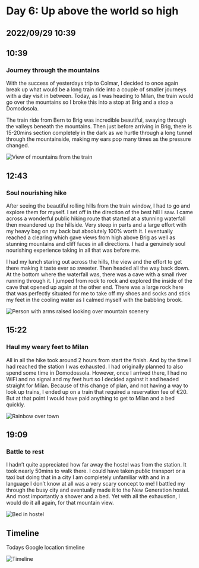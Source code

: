 # Day 6: Up above the world so high
## 2022/09/29 10:39

## 10:39
### Journey through the mountains

With the success of yesterdays trip to Colmar, I decided to once again break up what would be a long train ride into a couple of smaller journeys with a day visit in between. Today, as I was heading to Milan, the train would go over the mountains so I broke this into a stop at Brig and a stop a Domodosola.  

The train ride from Bern to Brig was incredible beautiful, swaying through the valleys beneath the mountains. Then just before arriving in Brig, there is 15-20mins section completely in the dark as we hurtle through a long tunnel through the mountainside, making my ears pop many times as the pressure changed. 

![View of mountains from the train](https://raw.githubusercontent.com/benknight135/thirty-knights/main/api/data/posts/day6/train-view.jpeg)

## 12:43
### Soul nourishing hike

After seeing the beautiful rolling hills from the train window, I had to go and explore them for myself. I set off in the direction of the best hill I saw. I came across a wonderful public hiking route that started at a stunning waterfall then meandered up the hillside. Very steep in parts and a large effort with my heavy bag on my back but absolutely 100% worth it. I eventually reached a clearing which gave views from high above Brig as well as stunning mountains and cliff faces in all directions. I had a genuinely soul nourishing experience taking in all that was before me. 

I had my lunch staring out across the hills, the view and the effort to get there making it taste ever so sweeter. Then headed all the way back down. At the bottom where the waterfall was, there was a cave with a small river running through it. I jumped from rock to rock and explored the inside of the cave that opened up again at the other end. There was a large rock here that was perfectly situated for me to take off my shoes and socks and stick my feet in the cooling water as I calmed myself with the babbling brook.

![Person with arms raised looking over mountain scenery](https://raw.githubusercontent.com/benknight135/thirty-knights/main/api/data/posts/day6/mountain-cheer.jpeg)

## 15:22
### Haul my weary feet to Milan

All in all the hike took around 2 hours from start the finish. And by the time I had reached the station I was exhausted. I had originally planned to also spend some time in Domodossola. However, once I arrived there, I had no WiFi and no signal and my feet hurt so I decided against it and headed straight for Milan. Because of this change of plan, and not having a way to look up trains, I ended up on a train that required a reservation fee of €20. But at that point I would have paid anything to get to Milan and a bed quickly.

![Rainbow over town](https://raw.githubusercontent.com/benknight135/thirty-knights/main/api/data/posts/day6/rainbow.jpeg)

## 19:09
### Battle to rest

I hadn’t quite appreciated how far away the hostel was from the station. It took nearly 50mins to walk there. I could have taken public transport or a taxi but doing that in a city I am completely unfamiliar with and in a language I don’t know at all was a very scary concept to me! I battled my through the busy city and eventually made it to the New Generation hostel. And most importantly a shower and a bed. Yet with all the exhaustion, I would do it all again, for that mountain view.  

![Bed in hostel](https://raw.githubusercontent.com/benknight135/thirty-knights/main/api/data/posts/day6/hostel-bed.jpeg)

## Timeline
Todays Google location timeline

![Timeline](https://raw.githubusercontent.com/benknight135/thirty-knights/main/api/data/posts/day6/timeline.jpeg)